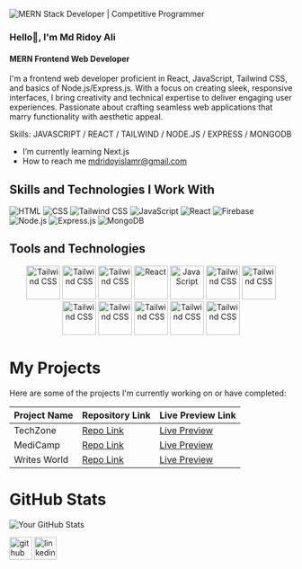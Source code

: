
![MERN Stack Developer | Competitive Programmer](https://scontent.fccu9-1.fna.fbcdn.net/v/t39.30808-6/409192539_1021478182488612_4734927205960495052_n.jpg?stp=dst-jpg_p960x960&_nc_cat=103&ccb=1-7&_nc_sid=3635dc&_nc_eui2=AeEuH61-dIxRkyCIw3HvAzwRltK6iKEzzw6W0rqIoTPPDl4wBBXRG2HgMIYD7mIcpLA-XGykulExnGTFEcYRx-5G&_nc_ohc=-I5QFugv9wsAX9Hs6TX&_nc_ht=scontent.fccu9-1.fna&oh=00_AfDbnFvmw2jouldWwffUeqST98fTjnY10pMf3Yd-a60Abg&oe=6578E85E)
### Hello👋, I'm Md Ridoy Ali
#### MERN Frontend Web Developer
I'm a frontend web developer proficient in React, JavaScript, Tailwind CSS, and basics of Node.js/Express.js. With a focus on creating sleek, responsive interfaces, I bring creativity and technical expertise to deliver engaging user experiences. Passionate about crafting seamless web applications that marry functionality with aesthetic appeal.

Skills:  JAVASCRIPT / REACT / TAILWIND / NODE.JS / EXPRESS / MONGODB

-  I’m currently learning Next.js 
-  How to reach me mdridoyislamr@gmail.com

## Skills and Technologies I Work With

 ![HTML](https://img.shields.io/badge/-HTML-E34F26?logo=html5&logoColor=white&style=flat-square)
 ![CSS](https://img.shields.io/badge/-CSS-1572B6?logo=css3&logoColor=white&style=flat-square)
 ![Tailwind CSS](https://img.shields.io/badge/-Tailwind_CSS-38B2AC?logo=tailwind-css&logoColor=white&style=flat-square)
 ![JavaScript](https://img.shields.io/badge/-JavaScript-F7DF1E?logo=javascript&logoColor=black&style=flat-square)
 ![React](https://img.shields.io/badge/-React-61DAFB?logo=react&logoColor=white&style=flat-square)
 ![Firebase](https://img.shields.io/badge/-Firebase-FFCA28?logo=firebase&logoColor=black&style=flat-square)
 ![Node.js](https://img.shields.io/badge/-Node.js-339933?logo=node.js&logoColor=white&style=flat-square)
 ![Express.js](https://img.shields.io/badge/-Express.js-000000?logo=express&logoColor=white&style=flat-square)
 ![MongoDB](https://img.shields.io/badge/-MongoDB-47A248?logo=mongodb&logoColor=white&style=flat-square)
 



## Tools and Technologies
<p align="center">
<img src='https://i.ibb.co/QnyFCsT/html.webp' alt='Tailwind CSS' height='60' margin='15px'>
<img src='https://i.ibb.co/cJ6X3gT/CSS3-logo-svg.png' alt='Tailwind CSS' height='60'  margin='15px'>
<img src='https://i.ibb.co/C7hG2n7/download-1-removebg-preview.png' alt='Tailwind CSS'  height='60'  margin='15px'>
<img src='https://upload.wikimedia.org/wikipedia/commons/thumb/a/a7/React-icon.svg/1280px-React-icon.svg.png' alt='React'  height='60'  margin='15px'>
<img src='https://upload.wikimedia.org/wikipedia/commons/thumb/9/99/Unofficial_JavaScript_logo_2.svg/320px-Unofficial_JavaScript_logo_2.svg.png' alt='JavaScript'  height='60'  margin='15px'>
<img src='https://i.ibb.co/ynLJbrG/express.png' alt='Tailwind CSS'  height='60'  margin='15px'>
<img src='https://i.ibb.co/9wxGfS8/mongodb.png' alt='Tailwind CSS'  height='60'  margin='15px'>
<img src='https://i.ibb.co/fkGXVL2/NODE2.png' alt='Tailwind CSS'  height='60'  margin='15px'>
<img src='https://i.ibb.co/J3XbBq2/firebase.png)' alt='Tailwind CSS'  height='60'  margin='15px'>
<img src='https://i.ibb.co/NWXxmyk/figma.jpg' alt='Tailwind CSS'  height='60'  margin='15px'>
<img src='https://i.ibb.co/NZGYmyf/github.png' alt='Tailwind CSS'  height='60'  margin='15px''>
<img src='https://i.ibb.co/C2t9Bd2/vs-code.jpg' alt='Tailwind CSS'  height='60'  margin='15px'>
</p>




# My Projects
Here are some of the projects I'm currently working on or have completed:

| Project Name         | Repository Link                                                    | Live Preview Link                |
| -----------------    | ---------------------------------                                  | --------------------------------- |
| TechZone             | [Repo Link](https://github.com/mdridoyali/techZone-client-10)      | [Live Preview](https://assignment-10-6741d.web.app/) |
| MediCamp             | [Repo Link](https://github.com/mdridoyali/medi-camp-client-12)     | [Live Preview](https://medicamp-603c8.web.app/) |
| Writes World         | [Repo Link](https://github.com/mdridoyali/writes-world-client-11)  | [Live Preview](https://ass-11-jwt.web.app/) |


# GitHub Stats

![Your GitHub Stats](https://github-readme-stats.vercel.app/api?username=mdridoyali&show_icons=true&theme=radical)



[<img src='https://cdn.jsdelivr.net/npm/simple-icons@3.0.1/icons/github.svg' alt='github' height='40'>](https://github.com/https://github.com/mdridoyali) 
[<img src='https://cdn.jsdelivr.net/npm/simple-icons@3.0.1/icons/linkedin.svg' alt='linkedin' height='40'>](https://www.linkedin.com/in/https://www.linkedin.com/in/md-ridoy-islam-7a3b39280//)  

